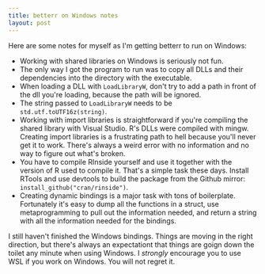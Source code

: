 ```yaml
---
title: betterr on Windows notes
layout: post
---
```

Here are some notes for myself as I'm getting betterr to run on Windows:

- Working with shared libraries on Windows is seriously not fun.
- The only way I got the program to run was to copy all DLLs and their dependencies into the directory with the executable.
- When loading a DLL with `LoadLibraryW`, don't try to add a path in front of the dll you're loading, because the path will be ignored.
- The string passed to `LoadLibraryW` needs to be `std.utf.toUTF16z(string)`.
- Working with import libraries is straightforward if you're compiling the shared library with Visual Studio. R's DLLs were compiled with mingw. Creating import libraries is a frustrating path to hell because you'll never get it to work. There's always a weird error with no information and no way to figure out what's broken.
- You have to compile RInside yourself and use it together with the version of R used to compile it. That's a simple task these days. Install RTools and use devtools to build the package from the Github mirror: `install_github("cran/rinside")`.
- Creating dynamic bindings is a major task with tons of boilerplate. Fortunately it's easy to dump all the functions in a struct, use metaprogramming to pull out the information needed, and return a string with all the information needed for the bindings.

I still haven't finished the Windows bindings. Things are moving in the right direction, but there's always an expectationt that things are goign down the toilet any minute when using Windows. I *strongly* encourage you to use WSL if you work on Windows. You will not regret it.